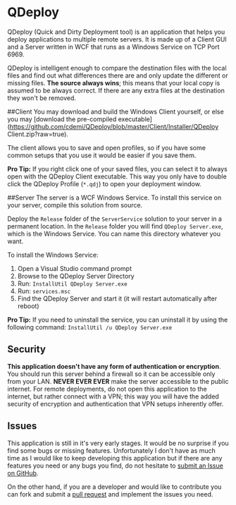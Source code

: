 # QDeploy

QDeploy (Quick and Dirty Deployment tool) is an application that helps you deploy applications to multiple remote servers. It is made up of a Client GUI and a Server written in WCF that runs as a Windows Service on TCP Port 6969.

QDeploy is intelligent enough to compare the destination files with the local files and find out what differences there are and only update the different or missing files. **The source always wins**; this means that your local copy is assumed to be always correct. If there are any extra files at the destination they won't be removed.

##Client
You may download and build the Windows Client yourself, or else you may [download the pre-compiled executable](https://github.com/cdemi/QDeploy/blob/master/Client/Installer/QDeploy Client.zip?raw=true). 

The client allows you to save and open profiles, so if you have some common setups that you use it would be easier if you save them.

**Pro Tip:** If you right click one of your saved files, you can select it to always open with the QDeploy Client executable. This way you only have to double click the QDeploy Profile (`*.qdj`) to open your deployment window.

##Server
The server is a WCF Windows Service. To install this service on your server, compile this solution from source. 

Deploy the `Release` folder of the `ServerService` solution to your server in a permanent location. In the `Release` folder you will find `QDeploy Server.exe`, which is the Windows Service. You can name this directory whatever you want.

To install the Windows Service:

1. Open a Visual Studio command prompt
2. Browse to the QDeploy Server Directory
3. Run: `InstallUtil QDeploy Server.exe`
4. Run: `services.msc`
5. Find the QDeploy Server and start it (it will restart automatically after reboot)

**Pro Tip:** If you need to uninstall the service, you can uninstall it by using the following command: `InstallUtil /u QDeploy Server.exe`

## Security
**This application doesn't have any form of authentication or encryption**. You should run this server behind a firewall so it can be accessible only from your LAN. **NEVER EVER EVER** make the server accessible to the public internet. For remote deployments, do not open this application to the internet, but rather connect with a VPN; this way you will have the added security of encryption and authentication that VPN setups inherently offer.

## Issues
This application is still in it's very early stages. It would be no surprise if you find some bugs or missing features. Unfortunately I don't have as much time as I would like to keep developing this application but if there are any features you need or any bugs you find, do not hesitate to [submit an Issue on GitHub](issues). 

On the other hand, if you are a developer and would like to contribute you can fork and submit a [pull request](pulls) and implement the issues you need.